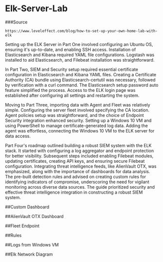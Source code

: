 # Elk-Server-Lab

###Source
```
https://www.leveleffect.com/blog/how-to-set-up-your-own-home-lab-with-elk
```

Setting up the ELK Server in Part One involved configuring an Ubuntu OS, ensuring it's up-to-date, and enabling SSH access. Installation of Elasticsearch and Kibana required YAML file configurations. Logstash was installed to aid Elasticsearch, and Filebeat installation was straightforward.

In Part Two, SIEM and Security setup required essential certificate configuration in Elasticsearch and Kibana YAML files. Creating a Certificate Authority (CA) bundle using Elasticsearch-certutil was necessary, followed by verification with a curl command. The Elasticsearch setup password auto feature simplified the process. Access to the ELK login page was established after configuring all settings and restarting the system.

Moving to Part Three, importing data with Agent and Fleet was relatively simple. Configuring the server fleet involved specifying the CA location. Agent policies setup was straightforward, and the choice of Endpoint Security integration enhanced security. Setting up a Windows 10 VM and using PowerShell to manage certificate-generated log data. Adding the agent was effortless, connecting the Windows 10 VM to the ELK server for data access.

Part Four's roadmap outlined building a robust SIEM system with the ELK stack. It started with configuring a log aggregator and endpoint protection for better visibility. Subsequent steps included enabling Filebeat modules, updating certificates, creating API keys, and ensuring secure Filebeat configuration. Integrating threat intelligence feeds, like AlienVault OTX, was emphasized, along with the importance of dashboards for data analysis. The pre-built detection rules and advised on creating custom rules for identifying indicators of compromise, underscoring the need for vigilant monitoring across diverse data sources. The guide prioritized security and effective threat intelligence integration in constructing a robust SIEM system.

##Custom Dashboard

##AlienVault OTX Dashboard

##Fleet Endpoint

##Rules

##Logs from Windows VM


##Elk Network Diagram 